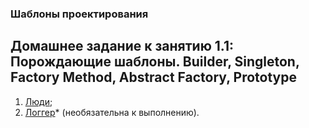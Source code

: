 ### Шаблоны проектирования
## Домашнее задание к занятию 1.1: Порождающие шаблоны. Builder, Singleton, Factory Method, Abstract Factory, Prototype

1. [Люди](src/People_1/README.md);
2. [Логгер](src/Logger_2/README.md)* (необязательна к выполнению).
